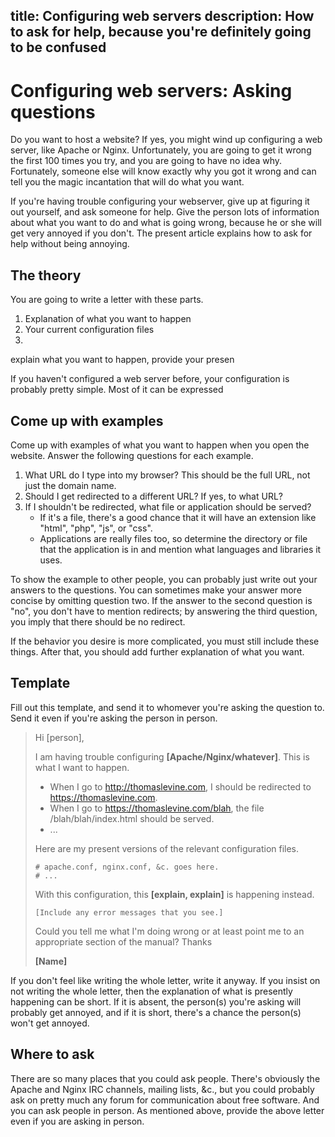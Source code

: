 title: Configuring web servers
description: How to ask for help, because you're definitely going to be confused
-----------------------
# Configuring web servers: Asking questions
Do you want to host a website? If yes, you might wind up configuring a
web server, like Apache or Nginx. Unfortunately, you are going to get it
wrong the first 100 times you try, and you are going to have no idea why.
Fortunately, someone else will know exactly why you got it wrong and can
tell you the magic incantation that will do what you want.

If you're having trouble configuring your webserver, give up at figuring
it out yourself, and ask someone for help. Give the person lots of
information about what you want to do and what is going wrong, because
he or she will get very annoyed if you don't. The present article explains
how to ask for help without being annoying.

## The theory
You are going to write a letter with these parts.

1. Explanation of what you want to happen
2. Your current configuration files
3. 

explain what you want to happen, provide your presen

If you haven't configured a web server before, your configuration is probably
pretty simple. Most of it can be expressed

## Come up with examples
Come up with examples of what you want to happen when you open the website.
Answer the following questions for each example.

1. What URL do I type into my browser? This should be the full URL, not just
  the domain name.
2. Should I get redirected to a different URL? If yes, to what URL?
3. If I shouldn't be redirected, what file or application should be served?
   * If it's a file, there's a good chance that it will have an extension like
       "html", "php", "js", or "css".
   * Applications are really files too, so determine the directory or file
       that the application is in and mention what languages and libraries
       it uses.

To show the example to other people, you can probably just write out your
answers to the questions. You can sometimes make your answer more concise
by omitting question two. If the answer to the second question is "no", you
don't have to mention redirects; by answering the third question, you imply
that there should be no redirect.

If the behavior you desire is more complicated, you must still include these
things. After that, you should add further explanation of what you want.

## Template
Fill out this template, and send it to whomever you're asking the question
to. Send it even if you're asking the person in person.

> Hi [person],
>
> I am having trouble configuring **[Apache/Nginx/whatever]**. This is what
> I want to happen.
>
> * When I go to http://thomaslevine.com, I should be redirected to
>     https://thomaslevine.com.
> * When I go to https://thomaslevine.com/blah, the file
>     /blah/blah/index.html should be served.
> * ...
>
> Here are my present versions of the relevant configuration files.
>
>     # apache.conf, nginx.conf, &c. goes here.
>     # ...
>
> With this configuration, this **[explain, explain]** is happening instead.
>
>     [Include any error messages that you see.]
>
> Could you tell me what I'm doing wrong or at least point me to an
> appropriate section of the manual? Thanks
>
> **[Name]**

If you don't feel like writing the whole letter, write it anyway.
If you insist on not writing the whole letter, then the explanation
of what is presently happening can be short. If it is absent,
the person(s) you're asking will probably get annoyed, and if it is short,
there's a chance the person(s) won't get annoyed.

## Where to ask
There are so many places that you could ask people. There's obviously
the Apache and Nginx IRC channels, mailing lists, &c., but you could probably
ask on pretty much any forum for communication about free software.
And you can ask people in person. As mentioned above, provide the above
letter even if you are asking in person.
